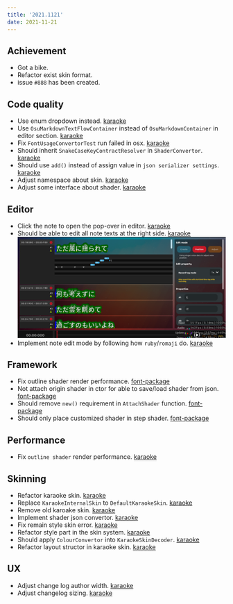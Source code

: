 ```yaml
---
title: '2021.1121'
date: 2021-11-21
---
```


## Achievement
- Got a bike.
- Refactor exist skin format.
- issue `#888` has been created.

## Code quality
- Use enum dropdown instead. [karaoke](#892@andy840119)
- Use `OsuMarkdownTextFlowContainer` instead of `OsuMarkdownContainer` in editor section. [karaoke](#893@andy840119)
- Fix `FontUsageConvertorTest` run failed in osx. [karaoke](#909@andy840119)
- Should inherit `SnakeCaseKeyContractResolver` in `ShaderConvertor`. [karaoke](#915#918@andy840119)
- Should use `add()` instead of assign value in `json serializer settings`. [karaoke](#916#919@andy840119)
- Adjust namespace about skin. [karaoke](#922@andy840119)
- Adjust some interface about shader. [karaoke](#926@andy840119)

## Editor
- Click the note to open the pop-over in editor. [karaoke](#883#887@andy840119)
- Should be able to edit all note texts at the right side. [karaoke](#888#894@andy840119)
  ![](res/2021-11-21-14-50-29.png)
- Implement note edit mode by following how `ruby`/`romaji` do. [karaoke](#895@andy840119)

## Framework
- Fix outline shader render performance. [font-package](#78@andy840119)
- Not attach origin shader in ctor for able to save/load shader from json. [font-package](#84@andy840119)
- Should remove `new()` requirement in `AttachShader` function. [font-package](#88@andy840119)
- Should only place customized shader in step shader. [font-package](#89@andy840119)

## Performance
- Fix `outline shader` render performance. [karaoke](#885@andy840119)

## Skinning
- Refactor karaoke skin. [karaoke](#904@andy840119)
- Replace `KaraokeInternalSkin` to `DefaultKaraokeSkin`. [karaoke](#907@andy840119)
- Remove old karoake skin. [karaoke](#911@andy840119)
- Implement shader json convertor. [karaoke](#913@andy840119)
- Fix remain style skin error. [karaoke](#917@andy840119)
- Refactor style part in the skin system. [karaoke](#905@andy840119)
- Should apply `ColourConvertor` into `KaraokeSkinDecoder`. [karaoke](#912#920@andy840119)
- Refactor layout structor in karaoke skin. [karaoke](#921@andy840119)

## UX
- Adjust change log author width. [karaoke](#880#881@andy840119)
- Adjust changelog sizing. [karaoke](#882@andy840119)
